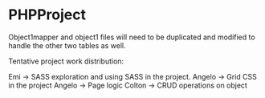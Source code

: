# PHPProject


Object1mapper and object1 files will need to be duplicated and modified to handle the other two tables as well.


Tentative project work distribution:

Emi -> SASS exploration and using SASS in the project.
Angelo -> Grid CSS in the project
Angelo -> Page logic
Colton -> CRUD operations on object
